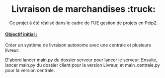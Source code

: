 <h1 align="center">Livraison de marchandises :truck:</h1>
<p align="center">
Ce projet à été réalisé dans le cadre de l'UE gestion de projets en Peip2.
</p>
<h4><u>Objectif initial :</u></h4>
<p>
Créer un système de livraison autonome avec une centrale et plusieurs livreur.
</p>
<p> D'abord lancer main.py du dossier serveur pour lancer le serveur.
Ensuite, lancer main.py du dossier client pour la version Livreur, et main_centrale.py pour la version centrale.</p>